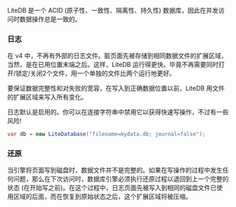 LiteDB 是一个 ACID (原子性、一致性、隔离性、持久性) 数据库，因此在并发访问时数据操作总是一致的。

### 日志

在 v4 中，不再有外部的日志文件。脏页面先被存储到相同数据文件的扩展区域，当然，是在已用位置末端之后。这样，LiteDB 运行得更快。毕竟不再需要同时打开/锁定/关闭2个文件，用一个单独的文件比两个运行地更好。

要保证数据完整性和对失败的宽容，在写入到正确数据位置以前，LiteDB 用文件的扩展区域来写入所有变化。

日志默认是启用的。你可以在连接字符串中禁用它以获得快速写操作，不过有一些风险!

```C#
var db = new LiteDatabase("filename=mydata.db; journal=false");
``` 

### 还原

当引擎将页面写到磁盘时，数据文件并不是完整的。如果在写操作的过程中发生任何问题，那么在下次访问时，数据库引擎必须执行还原过程以退回到上一个完整的状态 (在开始写之前)。在这个过程中，日志页面先被写入到相同的磁盘文件已使用区域的后面，而在恢复到原始状态之后，这个扩展区域将被压缩。